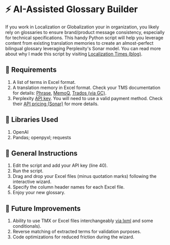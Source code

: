 # ⚡ AI-Assisted Glossary Builder

If you work in Localization or Globalization your in organization, you likely rely on glossaries to ensure brand/product message consistency, especially for technical specifications. This handy Python script will help you leverage content from existing translation memories to create an almost-perfect bilingual glossary leveraging Perplexity's Sonar model. You can read more about why I made this script by visiting [Localization Times (blog)](https://localizationtimes.com/blogs/building-glossaries-out-of-translation-memories/).

## 📄 Requirements
1. A list of terms in Excel format.
2. A translation memory in Excel format. Check your TMS documentation for details: [Phrase](https://support.phrase.com/hc/en-us/articles/5709739829532-Modify-or-Import-to-Translation-Memories-TMS), [MemoQ](https://docs.memoq.com/current/en/Workspace/export-translation-memories-on.html), [Trados (via GC)](https://appstore.rws.com/Plugin/198).
3. Perplexity [API key](https://www.perplexity.ai/account/api/keys). You will need to use a valid payment method. Check their [API pricing (Sonar)](https://docs.perplexity.ai/guides/pricing) for more details.

## 💾 Libraries Used
1. OpenAI
2. Pandas; openpyxl; requests

## 📄 General Instructions
1. Edit the script and add your API key (line 40).
2. Run the script.
3. Drag and drop your Excel files (minus quotation marks) following the interactive wizard.
4. Specify the column header names for each Excel file.
5. Enjoy your new glossary.

## 💭 Future Improvements
1. Ability to use TMX or Excel files interchangeably [via lxml](https://pypi.org/project/lxml/) and some conditionals).
2. Reverse matching of extracted terms for validation purposes.
3. Code optimizations for reduced friction during the wizard.
